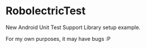 # RobolectricTest

New Android Unit Test Support Library setup example. 

For my own purposes, it may have bugs :P
